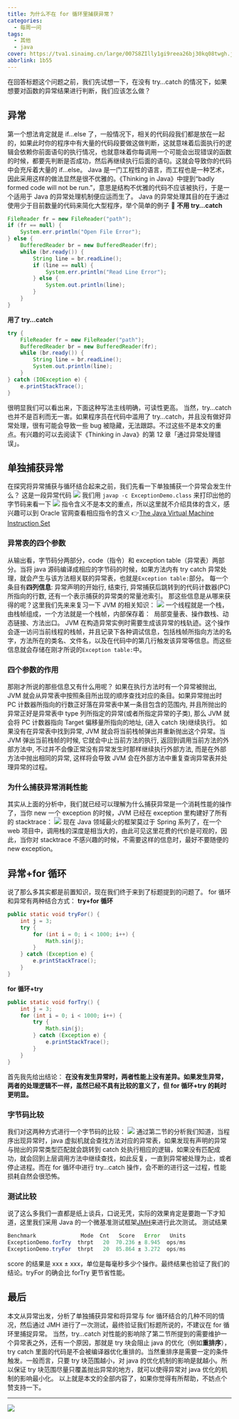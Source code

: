 ```yaml
---
title: 为什么不在 for 循环里捕获异常？
categories:
  - 每周一问
tags:
  - 其他
  - java
cover: https://tva1.sinaimg.cn/large/007S8ZIlly1gi9reea26bj30kq08twgh.jpg
abbrlink: 1b55
---
```


在回答标题这个问题之前，我们先试想一下，在没有 try…catch 的情况下，如果想要对函数的异常结果进行判断，我们应该怎么做？

## 异常

第一个想法肯定就是 if…else 了，一般情况下，相关的代码段我们都是放在一起的，如果此时你的程序中有大量的代码段要做这做判断，这就意味着后面执行的逻辑会依赖你前面语句的执行情况，也就意味着你每调用一个可能会出现错误的函数的时候，都要先判断是否成功，然后再继续执行后面的语句。这就会导致你的代码中会充斥着大量的 if…else。
Java 是一门工程性的语言，而工程也是一种艺术，因此采用这样的做法显然是很不优雅的。《Thinking in Java》中提到“badly formed code will not be run.”，意思是结构不优雅的代码不应该被执行，于是一个适用于 Java 的异常处理机制便应运而生了。
Java 的异常处理其目的在于通过使用少于目前数量的代码来简化大型程序，举个简单的例子 🌰
**不用 try…catch**

```java
FileReader fr = new FileReader("path");
if (fr == null) {
    System.err.println("Open File Error");
} else {
    BufferedReader br = new BufferedReader(fr);
    while (br.ready()) {
        String line = br.readLine();
        if (line == null) {
            System.err.println("Read Line Error");
        } else {
            System.out.println(line);
        }
    }
}
```

**用了 try…catch**

```java
try {
    FileReader fr = new FileReader("path");
    BufferedReader br = new BufferedReader(fr);
    while (br.ready()) {
        String line = br.readLine();
        System.out.println(line);
    }
} catch (IOException e) {
    e.printStackTrace();
}
```

很明显我们可以看出来，下面这种写法主线明确，可读性更高。
当然，try…catch 也并不是百利而无一害。如果程序员在代码中滥用了 try…catch，并且没有做好异常处理，很有可能会导致一些 bug 被隐藏，无法跟踪。不过这些不是本文的重点。有兴趣的可以去阅读下《Thinking in Java》的第 12 章「通过异常处理错误」。

## 单独捕获异常

在探究将异常捕获与循环结合起来之前，我们先看一下单独捕获一个异常会发生什么？
这是一段异常代码
![](https://tva1.sinaimg.cn/large/007S8ZIlly1gi9reu2vuij30kq0fkmzf.jpg)
我们用 `javap -c ExceptionDemo.class` 来打印出他的字节码来看一下
![](https://tva1.sinaimg.cn/large/007S8ZIlly1gi9rf1h8xzj30kq0irjuu.jpg)
指令含义不是本文的重点，所以这里就不介绍具体的含义，感兴趣可以到 Oracle 官网查看相应指令的含义 👉[The Java Virtual Machine Instruction Set](https://docs.oracle.com/javase/specs/jvms/se7/html/jvms-6.html)

### 异常表的四个参数

从输出看，字节码分两部分，code（指令）和 exception table（异常表）两部分。当将 java 源码编译成相应的字节码的时候，如果方法内有 try catch 异常处理，就会产生与该方法相关联的异常表，也就是`Exception table:`部分。
每一个条目有**四列信息**: 异常声明的开始行, 结束行, 异常捕获后跳转到的代码计数器(PC)所指向的行数, 还有一个表示捕获的异常类的常量池索引。
那这些信息是从哪来获得的呢？这里我们先来来复习一下 JVM 的相关知识：
![](https://tva1.sinaimg.cn/large/007S8ZIlly1gi9rf8wdirj30kq0a175s.jpg)
一个线程就是一个栈，由栈帧组成，一个方法就是一个栈帧，内部保存着：  局部变量表、操作数栈、动态链接、方法出口。
JVM 在构造异常实例时需要生成该异常的栈轨迹。这个操作会逐一访问当前线程的栈帧，并且记录下各种调试信息，包括栈帧所指向方法的名字，方法所在的类名、文件名，以及在代码中的第几行触发该异常等信息。而这些信息就会存储在刚才所说的`Exception table:`中。

### 四个参数的作用

那刚才所说的那些信息又有什么用呢？
如果在执行方法时有一个异常被抛出, JVM 就会从异常表中按照条目所出现的顺序查找对应的条目。如果异常抛出时 PC 计数器所指向的行数正好落在异常表中某一条目包含的范围内, 并且所抛出的异常正好是异常表中 type 列所指定的异常(或者所指定异常的子类), 那么 JVM 就会将 PC 计数器指向 Target 偏移量所指向的地址, (进入 catch 块)继续执行。
如果没有在异常表中找到异常, JVM 就会将当前栈帧弹出并重新抛出这个异常。当 JVM 弹出当前栈帧的时候, 它就会中止当前方法的执行, 返回到调用当前方法的外部方法中, 不过并不会像正常没有异常发生时那样继续执行外部方法, 而是在外部方法中抛出相同的异常, 这样将会导致 JVM 会在外部方法中重复查询异常表并处理异常的过程。

### 为什么捕获异常消耗性能

其实从上面的分析中，我们就已经可以理解为什么捕获异常是一个消耗性能的操作了，当你 new 一个 exception 的时候，JVM 已经在 exception 里构建好了所有的 stacktrace：
![](https://tva1.sinaimg.cn/large/007S8ZIlly1gi9rfjt5kpj30i00c0jse.jpg)
现在 Java 领域最火的框架莫过于 Spring 系列了，在一个 web 项目中，调用栈的深度是相当大的，由此可见这里花费的代价是可观的，因此，当你对 stacktrace 不感兴趣的时候，不需要这样的信息时，最好不要随便的 new exception。

## 异常+for 循环

说了那么多其实都是前置知识，现在我们终于来到了标题提到的问题了。
for 循环和异常有两种结合方式：
**try+for 循环**

```java
public static void tryFor() {
    int j = 3;
    try {
        for (int i = 0; i < 1000; i++) {
            Math.sin(j);
        }
    } catch (Exception e) {
        e.printStackTrace();
    }
}
```

**for 循环+try**

```java
public static void forTry() {
    int j = 3;
    for (int i = 0; i < 1000; i++) {
        try {
            Math.sin(j);
        } catch (Exception e) {
            e.printStackTrace();
        }
    }
}
```

首先我先给出结论：
**在没有发生异常时，两者性能上没有差异。如果发生异常，两者的处理逻辑不一样，虽然已经不具有比较的意义了，但 for 循环+try 的耗时更明显。**

### 字节码比较

我们对这两种方式进行一个字节码的比较：
![](https://tva1.sinaimg.cn/large/007S8ZIlly1gi9rfrl9lij30kq05v0tz.jpg)
通过第二节的分析我们知道，当程序出现异常时，java 虚拟机就会查找方法对应的异常表，如果发现有声明的异常与抛出的异常类型匹配就会跳转到 catch 处执行相应的逻辑，如果没有匹配成功，就会回到上层调用方法中继续查找，如此反复，一直到异常被处理为止，或者停止进程。而在 for 循环中进行 try…catch 操作，会不断的进行这一过程，性能损耗自然会很恐怖。

### 测试比较

说了这么多我们一直都是纸上谈兵，口说无凭，实际的效果肯定是要跑一下才知道，这里我们采用 Java 的一个微基准测试框架[JMH](http://openjdk.java.net/projects/code-tools/jmh/)来进行此次测试。
测试结果

```java
Benchmark              Mode  Cnt   Score   Error   Units
ExceptionDemo.forTry  thrpt   20  70.236 ± 8.945  ops/ms
ExceptionDemo.tryFor  thrpt   20  85.864 ± 3.272  ops/ms
```

score 的结果是 xxx ± xxx，单位是每毫秒多少个操作。最终结果也验证了我们的结论。tryFor 的确会比 forTry 更节省性能。

## 最后

本文从异常出发，分析了单独捕获异常和将异常与 for 循环结合的几种不同的情况，然后通过 JMH 进行了一次测试，最终验证我们标题所说的，不建议在 for 循环里捕捉异常。
当然，try…catch 对性能的影响除了第二节所提到的需要维护一个异常表之外，还有一个原因，那就是 try 块会阻止 java 的优化（例如**重排序**），try catch 里面的代码是不会被编译器优化重排的。当然重排序是需要一定的条件触发。一般而言，只要 try 块范围越小，对 java 的优化机制的影响是就越小。所以保证 try 块范围尽量只覆盖抛出异常的地方，就可以使得异常对 java 优化的机制的影响最小化。
以上就是本文的全部内容了，如果你觉得有所帮助，不妨点个赞支持一下。

---

![](https://tva1.sinaimg.cn/large/007S8ZIlly1gi9rgb0465j30go0goaeo.jpg)
